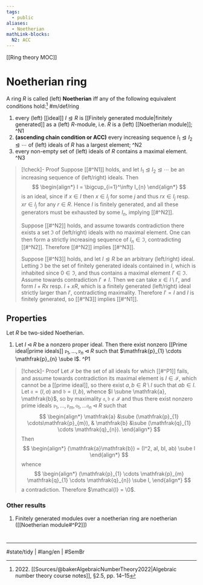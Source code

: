 ```yaml
---
tags:
  - public
aliases:
  - Noetherian
mathLink-blocks:
  N2: ACC
---
```

[[Ring theory MOC]]
# Noetherian ring

A ring $R$ is called (left) **Noetherian** iff any of the following equivalent conditions hold:[^2022] #m/def/ring 

1. every (left) [[ideal]] $I \trianglelefteq R$ is [[Finitely generated module|finitely generated]] as a (left) $R$-module, i.e. $R$ is a (left) [[Noetherian module]]; ^N1
2. **(ascending chain condition or ACC)** every increasing sequence $I_{1} \trianglelefteq I_{2} \trianglelefteq \cdots$ of (left) ideals of $R$ has a largest element; ^N2
3. every non-empty set of (left) ideals of $R$ contains a maximal element. ^N3

> [!check]- Proof
> Suppose [[#^N1]] holds,
> and let $I_{1} \trianglelefteq I_{2} \trianglelefteq \cdots$ be an increasing sequence of (left/right) ideals.
> Then
> $$
> \begin{align*}
> I = \bigcup_{i=1}^\infty I_{n}
> \end{align*}
> $$
> is an ideal, since if $x \in I$ then $x \in I_{j}$ for some $j$ and thus $rx \in I_{j}$ resp. $xr \in I_{j}$ for any $r \in R$.
> Hence $I$ is finitely generated, and all these generators must be exhausted by some $I_{n}$, implying [[#^N2]].
> 
> Suppose [[#^N2]] holds, and assume towards contradiction there exists a set $\mathfrak{I}$ of (left/right) ideals with no maximal element.
> One can then form a strictly increasing sequence of $I_{n} \in \mathfrak{I}$, contradicting [[#^N2]].
> Therefore [[#^N2]] implies [[#^N3]].
> 
> Suppose [[#^N3]] holds,
> and let $I \trianglelefteq R$ be an arbitrary (left/right) ideal.
> Letting $\mathfrak{I}$ be the set of finitely generated ideals contained in $I$,
> which is inhabited since $0 \in \mathfrak{I}$,
> and thus contains a maximal element $I' \in \mathfrak{I}$.
> Assume towards contradiction $I' \neq I$.
> Then we can take $x  \in I \setminus I'$,
> and form $I + Rx$ resp. $I + xR$, which is a finitely generated (left/right) ideal strictly larger than $I'$, contradicting maximality.
> Therefore $I'=I$ and $I$ is finitely generated, 
> so [[#^N3]] implies [[#^N1]]. <span class="QED"/>


  [^2022]: 2022\. [[Sources/@bakerAlgebraicNumberTheory2022|Algebraic number theory course notes]], §2.5, pp. 14–15

## Properties

Let $R$ be two-sided Noetherian.

1. Let $I \triangleleft R$ be a nonzero proper ideal.
   Then there exist nonzero [[Prime ideal|prime ideals]] $\mathfrak{p}_{1}, \dots, \mathfrak{p}_{n} \triangleleft R$ such that $\mathfrak{p}_{1} \cdots \mathfrak{p}_{n}  \sube I$. ^P1

> [!check]- Proof
> Let $\mathcal{I}$ be the set of all ideals for which [[#^P1]] fails,
> and assume towards contradiction its maximal element is $I \in \mathcal{I}$, which cannot be a [[prime ideal]],
> so there exist $a,b \in R \setminus I$ such that $ab \in I$.
> Let $\mathfrak{a} = ( I, a )$ and $\mathfrak{b} = ( I, b )$,
> whence $I \subne \mathfrak{a}, \mathfrak{b}$,
> so by maximality $\mathfrak{a},\mathfrak{b} \notin \mathcal{I}$ and thus there exist nonzero prime ideals $\mathfrak{p}_{1}, \dots ,\mathfrak{p}_{m}, \mathfrak{q}_{1}, \dots \mathfrak{q}_{n} \triangleleft R$ such that
> $$
> \begin{align*}
> \mathfrak{a} &\sube (\mathfrak{p}_{1} \cdots\mathfrak{p}_{m}), & \mathfrak{b} &\sube (\mathfrak{q}_{1} \cdots \mathfrak{q}_{n}).
> \end{align*}
> $$
> Then
> $$
> \begin{align*}
> (\mathfrak{a}\mathfrak{b}) = (I^2, aI, bI, ab) \sube I
> \end{align*}
> $$
> whence
> $$
> \begin{align*}
> (\mathfrak{p}_{1} \cdots \mathfrak{p}_{m} \mathfrak{q}_{1} \cdots \mathfrak{q}_{n}) \sube I,
> \end{align*}
> $$
> a contradiction.
> Therefore $\mathcal{I} = \0$. <span class="QED"/>

### Other results

1. Finitely generated modules over a noetherian ring are noetherian ([[Noetherian module#^P2]])

#
---
#state/tidy | #lang/en | #SemBr
